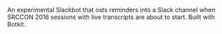 An experimental Slackbot that osts reminders into a Slack channel when SRCCON 2016 sessions with live transcripts are about to start. Built with Botkit.
